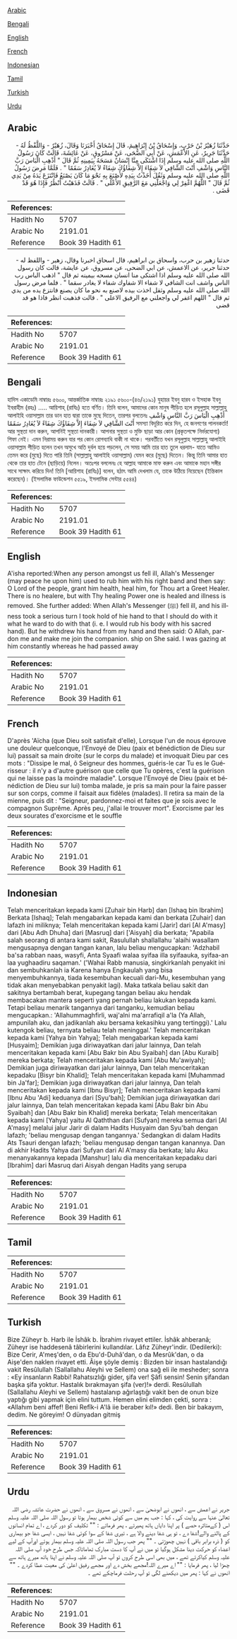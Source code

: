 [Arabic](#arabic)

[Bengali](#bengali)

[English](#english)

[French](#french)

[Indonesian](#indonesian)

[Tamil](#tamil)

[Turkish](#turkish)

[Urdu](#urdu)

## Arabic


<div dir="rtl" lang="ar" style={{fontSize:'larger',backgroundColor:'#f8f9fa',padding:20}}>
حَدَّثَنَا زُهَيْرُ بْنُ حَرْبٍ، وَإِسْحَاقُ بْنُ إِبْرَاهِيمَ، قَالَ إِسْحَاقُ أَخْبَرَنَا وَقَالَ، زُهَيْرٌ - وَاللَّفْظُ لَهُ - حَدَّثَنَا جَرِيرٌ، عَنِ الأَعْمَشِ، عَنْ أَبِي الضُّحَى، عَنْ مَسْرُوقٍ، عَنْ عَائِشَةَ، قَالَتْ كَانَ رَسُولُ اللَّهِ صلى الله عليه وسلم إِذَا اشْتَكَى مِنَّا إِنْسَانٌ مَسَحَهُ بِيَمِينِهِ ثُمَّ قَالَ ‏"‏ أَذْهِبِ الْبَاسَ رَبَّ النَّاسِ وَاشْفِ أَنْتَ الشَّافِي لاَ شِفَاءَ إِلاَّ شِفَاؤُكَ شِفَاءً لاَ يُغَادِرُ سَقَمًا ‏"‏ ‏.‏ فَلَمَّا مَرِضَ رَسُولُ اللَّهِ صلى الله عليه وسلم وَثَقُلَ أَخَذْتُ بِيَدِهِ لأَصْنَعَ بِهِ نَحْوَ مَا كَانَ يَصْنَعُ فَانْتَزَعَ يَدَهُ مِنْ يَدِي ثُمَّ قَالَ ‏"‏ اللَّهُمَّ اغْفِرْ لِي وَاجْعَلْنِي مَعَ الرَّفِيقِ الأَعْلَى ‏"‏ ‏.‏ قَالَتْ فَذَهَبْتُ أَنْظُرُ فَإِذَا هُوَ قَدْ قَضَى ‏.‏
</div>
<div style={{backgroundColor:'#f8f9fa',padding:20, marginBottom: 10}}><table> <thead> <tr> <th>References:</th> <th></th> </tr> </thead> <tbody><tr><td>Hadith No</td><td>5707</td></tr><tr><td>Arabic No</td><td>2191.01</td></tr><tr><td>Reference</td><td>Book 39 Hadith 61</td></tr></tbody></table></div>


<div dir="rtl" lang="ar" style={{fontSize:'larger',backgroundColor:'#f8f9fa',padding:20}}>
حدثنا زهير بن حرب، واسحاق بن ابراهيم، قال اسحاق اخبرنا وقال، زهير - واللفظ له - حدثنا جرير، عن الاعمش، عن ابي الضحى، عن مسروق، عن عايشة، قالت كان رسول الله صلى الله عليه وسلم اذا اشتكى منا انسان مسحه بيمينه ثم قال " اذهب الباس رب الناس واشف انت الشافي لا شفاء الا شفاوك شفاء لا يغادر سقما " . فلما مرض رسول الله صلى الله عليه وسلم وثقل اخذت بيده لاصنع به نحو ما كان يصنع فانتزع يده من يدي ثم قال " اللهم اغفر لي واجعلني مع الرفيق الاعلى " . قالت فذهبت انظر فاذا هو قد قضى
</div>
<div style={{backgroundColor:'#f8f9fa',padding:20, marginBottom: 10}}><table> <thead> <tr> <th>References:</th> <th></th> </tr> </thead> <tbody><tr><td>Hadith No</td><td>5707</td></tr><tr><td>Arabic No</td><td>2191.01</td></tr><tr><td>Reference</td><td>Book 39 Hadith 61</td></tr></tbody></table></div>

## Bengali


<div dir="ltr" lang="bn" style={{fontSize:'larger',backgroundColor:'#f8f9fa',padding:20}}>
হাদিস একাডেমি নাম্বারঃ ৫৬০০, আন্তর্জাতিক নাম্বারঃ ২১৯১ ৫৬০০-(৪৬/২১৯১) যুহায়র ইবনু হারব ও ইসহাক ইবনু ইবরাহীম (রহঃ) ..... আয়িশাহ্ (রাযিঃ) হতে বর্ণিত। তিনি বলেন, আমাদের কোন মানুষ পীড়িত হলে রসূলুল্লাহ সাল্লাল্লাহু আলাইহি ওয়াসাল্লাম তার ডান হাত দ্বারা তাকে মুছে দিতেন, তারপর বলতেনঃ أَذْهِبِ الْبَاسَ رَبَّ النَّاسِ وَاشْفِ أَنْتَ الشَّافِي لاَ شِفَاءَ إِلاَّ شِفَاؤُكَ شِفَاءً لاَ يُغَادِرُ سَقَمًا সমস্যা বিদূরিত করে দিন, হে জনগণের পালনকর্তা! আর সুস্থতা দান করুন, আপনিই সুস্থতা দানকারী। আপনার সুস্থতা ও মুক্তি ছাড়া আর কোন (প্রকৃতপক্ষে নির্ভরযোগ্য) শিফা নেই। এমন নিরাময় করুন যার পর কোন রোগব্যাধি বাকী না থাকে। পরবর্তীতে যখন রসূলুল্লাহ সাল্লাল্লাহু আলাইহি ওয়াসাল্লাম পীড়িত হলেন তখন অসুখে অতি দুর্বল হয়ে পড়লেন, সে সময় আমি তার হাত তুলে ধরলাম- যাতে আমিও তেমন করে (মুছে) দিতে পারি তিনি (সাল্লাল্লাহু আলাইহি ওয়াসাল্লাম) যেমন করে (মুছে) দিতেন। কিন্তু তিনি আমার হাত থেকে তার হাত টেনে (ছাড়িয়ে) নিলেন। অতঃপর বললেনঃ হে আল্লাহ আমাকে মাফ করুন এবং আমাকে মহান সঙ্গীর সাথে সাক্ষাৎ করিয়ে দিন! তিনি [আয়িশাহ (রাযিঃ)] বলেন, হঠাৎ আমি দেখলাম যে, তাকে উঠিয়ে নিয়েছেন (ইন্তিকাল করেছেন)। (ইসলামিক ফাউন্ডেশন ৫৫১৯, ইসলামিক সেন্টার ৫৫৪৪)
</div>
<div style={{backgroundColor:'#f8f9fa',padding:20, marginBottom: 10}}><table> <thead> <tr> <th>References:</th> <th></th> </tr> </thead> <tbody><tr><td>Hadith No</td><td>5707</td></tr><tr><td>Arabic No</td><td>2191.01</td></tr><tr><td>Reference</td><td>Book 39 Hadith 61</td></tr></tbody></table></div>

## English


<div dir="ltr" lang="en" style={{fontSize:'larger',backgroundColor:'#f8f9fa',padding:20}}>
A'isha reported:When any person amongst us fell ill, Allah's Messenger (may peace he upon him) used to rub him with his right band and then say: O Lord of the people, grant him health, heal him, for Thou art a Greet Healer. There is no healere, but with Thy healing Power one is healed and illness is removed. She further added: When Allah's Messenger (ﷺ) fell ill, and his illness took a serious turn I took hold of hie hand to that I should do with it what he ward to do with that (i. e. I would rub his body with his sacred hand). But he withdrew his hand from my hand and then said: O Allah, pardon me and make me join the companion. ship on She said. I was gazing at him constantly whereas he had passed away
</div>
<div style={{backgroundColor:'#f8f9fa',padding:20, marginBottom: 10}}><table> <thead> <tr> <th>References:</th> <th></th> </tr> </thead> <tbody><tr><td>Hadith No</td><td>5707</td></tr><tr><td>Arabic No</td><td>2191.01</td></tr><tr><td>Reference</td><td>Book 39 Hadith 61</td></tr></tbody></table></div>

## French


<div dir="ltr" lang="fr" style={{fontSize:'larger',backgroundColor:'#f8f9fa',padding:20}}>
D'après 'Aïcha (que Dieu soit satisfait d'elle), Lorsque l'un de nous éprouve une douleur quelconque, l'Envoyé de Dieu (paix et bénédiction de Dieu sur lui) passait sa main droite (sur le corps du malade) et invoquait Dieu par ces mots : "Dissipe le mal, ô Seigneur des hommes, guéris-le car Tu es le Guérisseur : il n'y a d'autre guérison que celle que Tu opères, c'est la guérison qui ne laisse pas la moindre maladie". Lorsque l'Envoyé de Dieu (paix et bénédiction de Dieu sur lui) tomba malade, je pris sa main pour la faire passer sur son corps, comme il faisait aux fidèles (malades). Il retira sa main de la mienne, puis dit : "Seigneur, pardonnez-moi et faites que je sois avec le compagnon Suprême. Après peu, j'allai le trouver mort". Exorcisme par les deux sourates d'exorcisme et le souffle
</div>
<div style={{backgroundColor:'#f8f9fa',padding:20, marginBottom: 10}}><table> <thead> <tr> <th>References:</th> <th></th> </tr> </thead> <tbody><tr><td>Hadith No</td><td>5707</td></tr><tr><td>Arabic No</td><td>2191.01</td></tr><tr><td>Reference</td><td>Book 39 Hadith 61</td></tr></tbody></table></div>

## Indonesian


<div dir="ltr" lang="id" style={{fontSize:'larger',backgroundColor:'#f8f9fa',padding:20}}>
Telah menceritakan kepada kami [Zuhair bin Harb] dan [Ishaq bin Ibrahim] Berkata [Ishaq]; Telah mengabarkan kepada kami dan berkata [Zuhair] dan lafazh ini miliknya; Telah menceritakan kepada kami [Jarir] dari [Al A'masy] dari [Abu Adh Dhuha] dari [Masruq] dari ['Aisyah] dia berkata; "Apabila salah seorang di antara kami sakit, Rasulullah shallallahu 'alaihi wasallam mengusapnya dengan tangan kanan, lalu beliau mengucapkan: 'Adzhabil ba'sa rabban naas, wasyfi, Anta Syaafi walaa syifaa illa syifaauka, syifaa-an laa yughaadiru saqaman.' ('Wahai Rabb manusia, singkirkanlah penyakit ini dan sembuhkanlah ia Karena hanya Engkaulah yang bisa menyembuhkannya, tiada kesembuhan kecuali dari-Mu, kesembuhan yang tidak akan menyebabkan penyakit lagi). Maka tatkala beliau sakit dan sakitnya bertambah berat, kupegang tangan beliau aku hendak membacakan mantera seperti yang pernah beliau lakukan kepada kami. Tetapi beliau menarik tangannya dari tanganku, kemudian beliau mengucapkan.: 'Allahummaghfirli, waj'alni ma'arrafiqil a'la (Ya Allah, ampunilah aku, dan jadikanlah aku bersama kekasihku yang tertinggi).' Lalu kutengok beliau, ternyata beliau telah meninggal.' Telah menceritakan kepada kami [Yahya bin Yahya]; Telah mengabarkan kepada kami [Husyaim]; Demikian juga diriwayatkan dari jalur lainnya, Dan telah menceritakan kepada kami [Abu Bakr bin Abu Syaibah] dan [Abu Kuraib] mereka berkata; Telah menceritakan kepada kami [Abu Mu'awiyah]; Demikian juga diriwayatkan dari jalur lainnya, Dan telah menceritakan kepadaku [Bisyr bin Khalid]; Telah menceritakan kepada kami [Muhammad bin Ja'far]; Demikian juga diriwayatkan dari jalur lainnya, Dan telah menceritakan kepada kami [Ibnu Bisyr]; Telah menceritakan kepada kami [Ibnu Abu 'Adi] keduanya dari [Syu'bah]; Demikian juga diriwayatkan dari jalur lainnya, Dan telah menceritakan kepada kami [Abu Bakr bin Abu Syaibah] dan [Abu Bakr bin Khalid] mereka berkata; Telah menceritakan kepada kami [Yahya] yaitu Al Qaththan dari [Sufyan] mereka semua dari [Al A'masy] melalui jalur Jarir di dalam Hadits Husyaim dan Syu'bah dengan lafazh; 'beliau mengusap dengan tangannya.' Sedangkan di dalam Hadits Ats Tsauri dengan lafazh; 'beliau mengusap dengan tangan kanannya. Dan di akhir Hadits Yahya dari Sufyan dari Al A'masy dia berkata; lalu Aku menanyakannya kepada [Manshur] lalu dia menceritakan kepadaku dari [Ibrahim] dari Masruq dari Aisyah dengan Hadits yang serupa
</div>
<div style={{backgroundColor:'#f8f9fa',padding:20, marginBottom: 10}}><table> <thead> <tr> <th>References:</th> <th></th> </tr> </thead> <tbody><tr><td>Hadith No</td><td>5707</td></tr><tr><td>Arabic No</td><td>2191.01</td></tr><tr><td>Reference</td><td>Book 39 Hadith 61</td></tr></tbody></table></div>

## Tamil


<div dir="ltr" lang="ta" style={{fontSize:'larger',backgroundColor:'#f8f9fa',padding:20}}>

</div>
<div style={{backgroundColor:'#f8f9fa',padding:20, marginBottom: 10}}><table> <thead> <tr> <th>References:</th> <th></th> </tr> </thead> <tbody><tr><td>Hadith No</td><td>5707</td></tr><tr><td>Arabic No</td><td>2191.01</td></tr><tr><td>Reference</td><td>Book 39 Hadith 61</td></tr></tbody></table></div>

## Turkish


<div dir="ltr" lang="tr" style={{fontSize:'larger',backgroundColor:'#f8f9fa',padding:20}}>
Bize Züheyr b. Harb ile İshâk b. İbrahim rivayet ettiler. İshâk ahberanâ; Züheyr ise haddesenâ tâbirlerini kullandılar. Lâfız Züheyr'indir. (Dedilerki): Bize Cerir, A'meş'den, o da Ebu'd-Duhâ'dan, o da Mesrûk'dan, o da Aişe'den naklen rivayet etti. Âişe şöyle demiş : Bizden bir insan hastalandığı vakit Resûlullah (Sallallahu Aleyhi ve Sellem) ona sağ eli ile mesheder; sonra : «Ey insanların Rabbi! Rahatsızlığı gider, şifa ver! Şâfi sensin! Senin şifandan başka şifa yoktur. Hastalık bırakmayan şifa (ver)!» derdi. Resûlullah (Sallallahu Aleyhi ve Sellem) hastalanıp ağırlaştığı vakit ben de onun bize yaptığı gibi yapmak için elini tuttum. Hemen elini elimden çekti, sonra : «Allahım beni affef! Beni Refîk-i A'lâ iie beraber kıl!» dedi. Ben bir bakayım, dedim. Ne göreyim! O dünyadan gitmiş
</div>
<div style={{backgroundColor:'#f8f9fa',padding:20, marginBottom: 10}}><table> <thead> <tr> <th>References:</th> <th></th> </tr> </thead> <tbody><tr><td>Hadith No</td><td>5707</td></tr><tr><td>Arabic No</td><td>2191.01</td></tr><tr><td>Reference</td><td>Book 39 Hadith 61</td></tr></tbody></table></div>

## Urdu


<div dir="rtl" lang="ur" style={{fontSize:'larger',backgroundColor:'#f8f9fa',padding:20}}>
جریر نے اعمش سے ، انھوں نے ابوضحیٰ سے ، انھوں نے مسروق سے ، انھوں نے حضرت عائشہ رضی اللہ تعالیٰ عنہا سے روایت کی ، کہا : جب ہم میں سے کوئی شخص بیمار ہوتا تو رسول اللہ صلی اللہ علیہ وسلم اس ( کےمتاثرہ حصے ) پر اپنا دایاں ہاتھ پھیرتے ، پھر فرماتے : "" تکلیف کو دور کردے ، اے تمام انسانوں کے پالنے والے!شفا دے ، تو ہی شفا دینے والا ہے ، تیری شفا کے سوا کوئی شفا نہیں ، ایسی شفا جو بیماری کو ( ذرہ برابر باقی ) نہیں چھوڑتی ۔ "" پھر جب رسول اللہ صلی اللہ علیہ وسلم بیمار ہوئے اورآپ کے لیے اعضاء کو حرکت دینا مشکل ہوگیا تو میں نے آپ کا دست مبارک تھاماتاکہ جس طرح خود آپ صلی اللہ علیہ وسلم کیاکرتے تھے ، میں بھی اسی طرح کروں تو آپ صلی اللہ علیہ وسلم نے اپنا ہاتھ میرے ہاتھ سے چھڑا لیا ، پھر فرمایا : "" اے میرے اللہ!مجھے بخش دے اور مجھے رفیق اعلیٰ کی معیت عطا کردے ۔ "" انھوں نے کہا : پھر میں دیکھنے لگی تو آپ رحلت فرماچکے تھے ۔
</div>
<div style={{backgroundColor:'#f8f9fa',padding:20, marginBottom: 10}}><table> <thead> <tr> <th>References:</th> <th></th> </tr> </thead> <tbody><tr><td>Hadith No</td><td>5707</td></tr><tr><td>Arabic No</td><td>2191.01</td></tr><tr><td>Reference</td><td>Book 39 Hadith 61</td></tr></tbody></table></div>